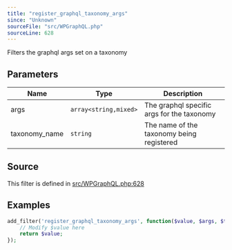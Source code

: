 ```yaml
---
title: "register_graphql_taxonomy_args"
since: "Unknown"
sourceFile: "src/WPGraphQL.php"
sourceLine: 628
---
```



Filters the graphql args set on a taxonomy

## Parameters

| Name | Type | Description |
|------|------|-------------|
| args | `array<string,mixed>` | The graphql specific args for the taxonomy |
| taxonomy_name | `string` | The name of the taxonomy being registered |




## Source

This filter is defined in [src/WPGraphQL.php:628](https://github.com/wp-graphql/wp-graphql/blob/develop/src/WPGraphQL.php#L628)


## Examples

```php
add_filter('register_graphql_taxonomy_args', function($value, $args, $taxonomy_name) {
    // Modify $value here
    return $value;
});
```